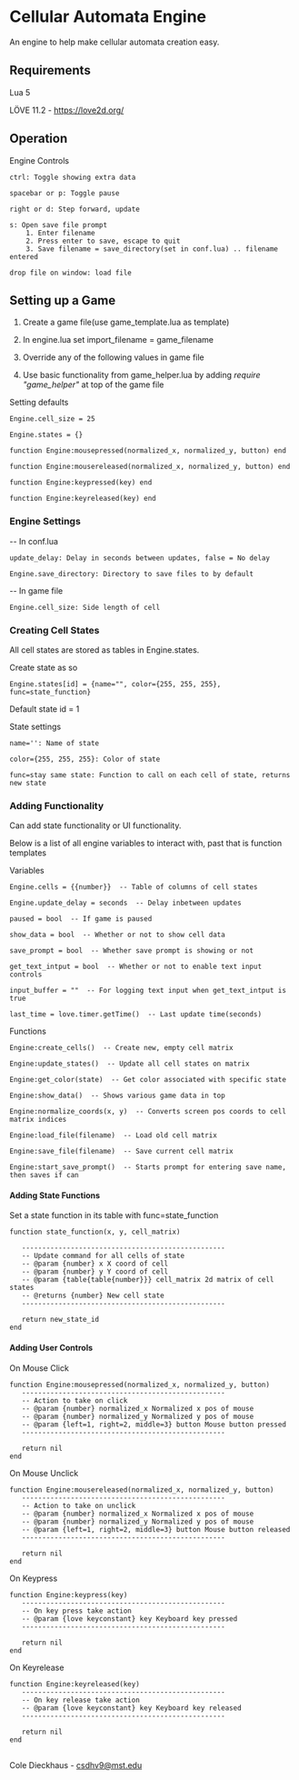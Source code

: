 # Cellular Automata Engine
An engine to help make cellular automata creation easy.


## Requirements
Lua 5

LÖVE 11.2 - https://love2d.org/


## Operation

Engine Controls
	
	ctrl: Toggle showing extra data
	
	spacebar or p: Toggle pause
		
	right or d: Step forward, update	
		
	s: Open save file prompt
		1. Enter filename
		2. Press enter to save, escape to quit
		3. Save filename = save_directory(set in conf.lua) .. filename entered

	drop file on window: load file
	
	
## Setting up a Game

1. Create a game file(use game_template.lua as template)

2. In engine.lua set import_filename = game_filename

3. Override any of the following values in game file

4. Use basic functionality from game_helper.lua by adding *require "game_helper"* at top of the game file

Setting defaults

	Engine.cell_size = 25
	
	Engine.states = {}

	function Engine:mousepressed(normalized_x, normalized_y, button) end
	
	function Engine:mousereleased(normalized_x, normalized_y, button) end
	
	function Engine:keypressed(key) end
	
	function Engine:keyreleased(key) end

	
### Engine Settings

-- In conf.lua

	update_delay: Delay in seconds between updates, false = No delay

	Engine.save_directory: Directory to save files to by default

-- In game file

	Engine.cell_size: Side length of cell


### Creating Cell States

All cell states are stored as tables in Engine.states.

Create state as so
	
	Engine.states[id] = {name="", color={255, 255, 255}, func=state_function}

Default state id = 1

State settings
	
	name='': Name of state
	
	color={255, 255, 255}: Color of state
	
	func=stay same state: Function to call on each cell of state, returns new state

	
### Adding Functionality 

Can add state functionality or UI functionality. 

Below is a list of all engine variables to interact with, past that is function templates


Variables
	
	Engine.cells = {{number}}  -- Table of columns of cell states

	Engine.update_delay = seconds  -- Delay inbetween updates
	
	paused = bool  -- If game is paused

	show_data = bool  -- Whether or not to show cell data
	
	save_prompt = bool  -- Whether save prompt is showing or not
	
	get_text_intput = bool  -- Whether or not to enable text input controls
	
	input_buffer = ""  -- For logging text input when get_text_intput is true

	last_time = love.timer.getTime()  -- Last update time(seconds)

	
Functions

	Engine:create_cells()  -- Create new, empty	cell matrix
	
	Engine:update_states()  -- Update all cell states on matrix
	
	Engine:get_color(state)  -- Get color associated with specific state
	
	Engine:show_data()  -- Shows various game data in top
	
	Engine:normalize_coords(x, y)  -- Converts screen pos coords to cell matrix indices
	
	Engine:load_file(filename)  -- Load old cell matrix
	
	Engine:save_file(filename)  -- Save current cell matrix
	
	Engine:start_save_prompt()  -- Starts prompt for entering save name, then saves if can
	

#### Adding State Functions

Set a state function in its table with func=state_function

	function state_function(x, y, cell_matrix)
	
	   --------------------------------------------------
	   -- Update command for all cells of state
	   -- @param {number} x X coord of cell
	   -- @param {number} y Y coord of cell
	   -- @param {table{table{number}}} cell_matrix 2d matrix of cell states
	   -- @returns {number} New cell state
	   --------------------------------------------------
	
	   return new_state_id 
	end

	
#### Adding User Controls

On Mouse Click

	function Engine:mousepressed(normalized_x, normalized_y, button)
	   --------------------------------------------------
	   -- Action to take on click
	   -- @param {number} normalized_x Normalized x pos of mouse
	   -- @param {number} normalized_y Normalized y pos of mouse
	   -- @param {left=1, right=2, middle=3} button Mouse button pressed
	   --------------------------------------------------
   
	   return nil
	end


On Mouse Unclick

	function Engine:mousereleased(normalized_x, normalized_y, button)
	   --------------------------------------------------
	   -- Action to take on unclick
	   -- @param {number} normalized_x Normalized x pos of mouse
	   -- @param {number} normalized_y Normalized y pos of mouse
	   -- @param {left=1, right=2, middle=3} button Mouse button released
	   --------------------------------------------------
	   
	   return nil
	end
	
On Keypress

	function Engine:keypress(key)
	   --------------------------------------------------
	   -- On key press take action
	   -- @param {love keyconstant} key Keyboard key pressed
	   --------------------------------------------------
	   
	   return nil
	end

On Keyrelease

	function Engine:keyreleased(key)
	   --------------------------------------------------
	   -- On key release take action
	   -- @param {love keyconstant} key Keyboard key released
	   --------------------------------------------------
	   
	   return nil
	end


## 
Cole Dieckhaus - csdhv9@mst.edu
